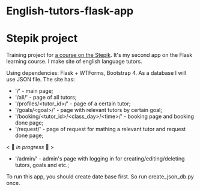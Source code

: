 # English-tutors-flask-app
# Stepik project

Training project for [a course on the Stepik](<https://stepik.org/course/61900/>).
It's my second app on the Flask learning course. I make site of english language tutors.

Using dependencies: Flask + WTForms, Bootstrap 4. As a database I will use JSON file.
The site has:
* '/' - main page;
* '/all/' - page of all tutors;
* '/profiles/<tutor_id>/' - page of a certain tutor;
* '/goals/\<goal>/' - page with relevant tutors by certain goal;
* '/booking/<tutor_id>/<class_day>/\<time>/' - booking page and booking done page;
* '/request/' - page of request for mathing a relevant tutor and request done page;


< 🔻 *in progress* 🔻 >
* '/admin/' - admin's page with logging in for creating/editing/deleting tutors, goals and etc.;

To run this app, you should create date base first. So run create_json_db.py once.
